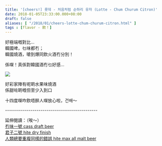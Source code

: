 ```yaml
---
title: '[cheers!] 롯데 - 처음처럼 순하리 유자 (Lotte - Chum Churum Citron)'
date: 2018-01-05T23:33:00.000+08:00
draft: false
aliases: [ "/2018/01/cheers-lotte-chum-churum-citron.html" ]
tags : [flavor - 飲！]
---
```


好極端嘅對比...  
韓國啤，乜味都冇；  
韓國燒酒，嗆到爆同飲火酒冇分別！  
  
係㗎！真係對韓國酒冇乜好感...  

![](/images/lottechumchurumcitron.jpg)

好彩家陣有呢啲水果味燒酒  
係甜咗啲嘅但至少入到口  
  
十四度㗎咋飲唔醉人㗎放心啦，건배～  
  
\-----------------------------------------------  
  
延伸閱讀：（唉～）  
[冇味一號 cass draft beer](https://hidie.net/busanjj7g/)  
[君子二號 hite dry finish](https://hidie.net/hitebeer/)  
[人類總要重複同樣的錯誤 hite max all malt beer](https://hidie.net/seoul6e/)
